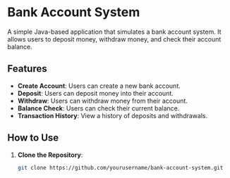 # Bank Account System

A simple Java-based application that simulates a bank account system. It allows users to deposit money, withdraw money, and check their account balance.

## Features
- **Create Account**: Users can create a new bank account.
- **Deposit**: Users can deposit money into their account.
- **Withdraw**: Users can withdraw money from their account.
- **Balance Check**: Users can check their current balance.
- **Transaction History**: View a history of deposits and withdrawals.

## How to Use
1. **Clone the Repository**:
   ```bash
   git clone https://github.com/yourusername/bank-account-system.git
